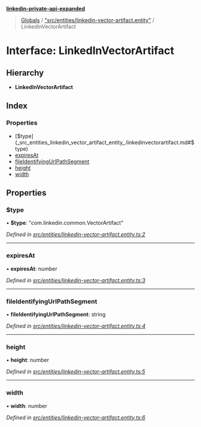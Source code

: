 **[linkedin-private-api-expanded](../README.md)**

> [Globals](../globals.md) / ["src/entities/linkedin-vector-artifact.entity"](../modules/_src_entities_linkedin_vector_artifact_entity_.md) / LinkedInVectorArtifact

# Interface: LinkedInVectorArtifact

## Hierarchy

* **LinkedInVectorArtifact**

## Index

### Properties

* [$type](_src_entities_linkedin_vector_artifact_entity_.linkedinvectorartifact.md#$type)
* [expiresAt](_src_entities_linkedin_vector_artifact_entity_.linkedinvectorartifact.md#expiresat)
* [fileIdentifyingUrlPathSegment](_src_entities_linkedin_vector_artifact_entity_.linkedinvectorartifact.md#fileidentifyingurlpathsegment)
* [height](_src_entities_linkedin_vector_artifact_entity_.linkedinvectorartifact.md#height)
* [width](_src_entities_linkedin_vector_artifact_entity_.linkedinvectorartifact.md#width)

## Properties

### $type

•  **$type**: \"com.linkedin.common.VectorArtifact\"

*Defined in [src/entities/linkedin-vector-artifact.entity.ts:2](https://github.com/khanhtranngoccva/linkedin-private-api/blob/a63729e/src/entities/linkedin-vector-artifact.entity.ts#L2)*

___

### expiresAt

•  **expiresAt**: number

*Defined in [src/entities/linkedin-vector-artifact.entity.ts:3](https://github.com/khanhtranngoccva/linkedin-private-api/blob/a63729e/src/entities/linkedin-vector-artifact.entity.ts#L3)*

___

### fileIdentifyingUrlPathSegment

•  **fileIdentifyingUrlPathSegment**: string

*Defined in [src/entities/linkedin-vector-artifact.entity.ts:4](https://github.com/khanhtranngoccva/linkedin-private-api/blob/a63729e/src/entities/linkedin-vector-artifact.entity.ts#L4)*

___

### height

•  **height**: number

*Defined in [src/entities/linkedin-vector-artifact.entity.ts:5](https://github.com/khanhtranngoccva/linkedin-private-api/blob/a63729e/src/entities/linkedin-vector-artifact.entity.ts#L5)*

___

### width

•  **width**: number

*Defined in [src/entities/linkedin-vector-artifact.entity.ts:6](https://github.com/khanhtranngoccva/linkedin-private-api/blob/a63729e/src/entities/linkedin-vector-artifact.entity.ts#L6)*
